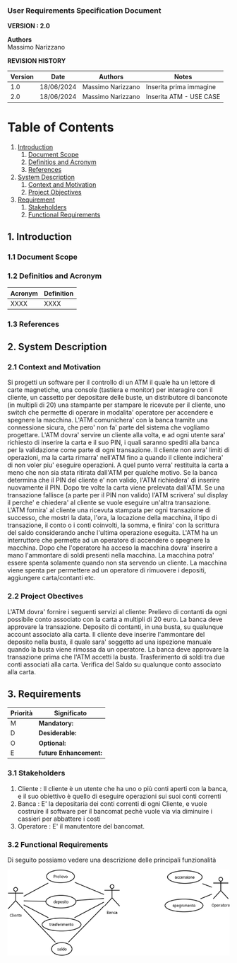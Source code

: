 
### User Requirements Specification Document


**VERSION : 2.0**

**Authors**  
Massimo Narizzano


**REVISION HISTORY**

| Version    | Date        | Authors      | Notes        |
| ----------- | ----------- | ----------- | ----------- |
| 1.0 | 18/06/2024 | Massimo Narizzano| Inserita prima immagine |
| 2.0 | 18/06/2024 | Massimo Narizzano| Inserita ATM - USE CASE |

# Table of Contents

1. [Introduction](#p1)
	1. [Document Scope](#sp1.1)
	2. [Definitios and Acronym](#sp1.2) 
	3. [References](#sp1.3)
2. [System Description](#p2)
	1. [Context and Motivation](#sp2.1)
	2. [Project Objectives](#sp2.2)
3. [Requirement](#p3)
 	1. [Stakeholders](#sp3.1)
 	2. [Functional Requirements](#sp3.2)
 	
  
  

<a name="p1"></a>

## 1. Introduction

<a name="sp1.1"></a>

### 1.1 Document Scope


<a name="sp1.2"></a>

### 1.2 Definitios and Acronym


| Acronym				| Definition | 
| ------------------------------------- | ----------- | 
| XXXX                                  | XXXX |

<a name="sp1.3"></a>

### 1.3 References 

<a name="p2"></a>

## 2. System Description
<a name="sp2.15"></a>

### 2.1 Context and Motivation

<a name="sp2.2"></a>

Si progetti un software per il controllo di un ATM il quale ha un lettore di
carte magnetiche, una console (tastiera e monitor) per interagire con
il cliente, un cassetto per depositare delle buste, un distributore di
banconote (in multipli di 20) una stampante per stampare le ricevute
per il cliente, uno switch che permette di operare in modalita'
operatore per accendere e spegnere la macchina. L'ATM comunichera'
con la banca tramite una connessione sicura, che pero' non fa' parte
del sistema che vogliamo progettare. L'ATM dovra' servire un cliente
alla volta, e ad ogni utente sara' richiesto di inserire la carta e il suo
PIN, i quali saranno spediti alla banca per la validazione come parte di
ogni transazione. Il cliente non avra' limiti di operazioni, ma la carta
rimarra' nell'ATM fino a quando il cliente indichera' di non voler piu'
eseguire operazioni. A quel punto verra' restituita la carta a meno che
non sia stata ritirata dall'ATM per qualche motivo. 
Se la banca determina che il PIN del cliente e' non valido, l'ATM
richiedera' di inserire nuovamente il PIN. Dopo tre volte la carta viene
prelevata dall'ATM. Se una transazione fallisce (a parte per il PIN non
valido) l'ATM scrivera' sul display il perche' e chiedera' al cliente se
vuole eseguire un'altra transazione. L'ATM fornira' al cliente una
ricevuta stampata per ogni transazione di successo, che mostri la
data, l'ora, la locazione della macchina, il tipo di transazione, il conto o
i conti coinvolti, la somma, e finira' con la scrittura del saldo
considerando anche l'ultima operazione eseguita.
 L'ATM ha un interruttore che permette ad un operatore di accendere o
spegnere la macchina. Dopo che l'operatore ha acceso la macchina
dovra' inserire a mano l'ammontare di soldi presenti nella macchina.
La macchina potra' essere spenta solamente quando non sta servendo
un cliente. La macchina viene spenta per permettere ad un operatore
di rimuovere i depositi, aggiungere carta/contanti etc. 

### 2.2 Project Obectives 
L'ATM dovra' fornire i seguenti servizi al cliente:
Prelievo di contanti da ogni possibile conto associato con la carta a
multipli di 20 euro. La banca deve approvare la transazione.
Deposito di contanti, in una busta, su qualunque account associato
alla carta. Il cliente deve inserire l'ammontare del deposito nella
busta, il quale sara' soggetto ad una ispezione manuale quando la
busta viene rimossa da un operatore. La banca deve approvare la
transazione prima che l'ATM accetti la busta.
Trasferimento di soldi tra due conti associati alla carta.
Verifica del Saldo su qualunque conto associato alla carta.

<a name="p3"></a>

## 3. Requirements

| Priorità | Significato | 
| --------------- | ----------- | 
| M | **Mandatory:**   |
| D | **Desiderable:** |
| O | **Optional:**    |
| E | **future Enhancement:** |

<a name="sp3.1"></a>
### 3.1 Stakeholders

1. Cliente : Il cliente è un utente che ha uno o più conti aperti con la banca, e il suo obiettivo è quello di eseguire operazioni sui suoi conti correnti
2. Banca   : E' la depositaria dei conti correnti di ogni Cliente, e vuole costruire il software per il bancomat pechè vuole via via diminuire i cassieri per abbattere i costi
3. Operatore : E' il manutentore del bancomat.

<a name="sp3.2"></a>
### 3.2 Functional Requirements 
Di seguito possiamo vedere una descrizione delle principali funzionalità

![Use Case Diagrams](imgs/usecaseATM.png)



